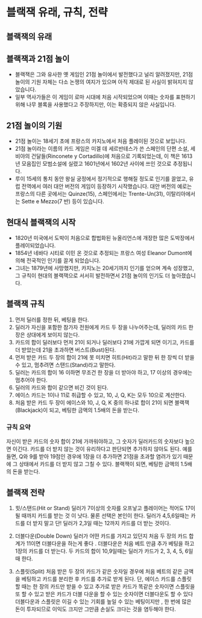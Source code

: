 # 블랙잭 유래, 규칙, 전략

## 블랙잭의 유래


## 블랙잭과 21점 놀이

- 블랙잭은 그와 유사한 옛 게임인 21점 놀이에서 발전했다고 널리 알려졌지만, 21점 놀이의 기원 자체는 다소 논쟁의 여지가 있으며 아직 제대로 된 사실이 밝혀지지 않았습니다. 
- 일부 역사가들은 이 게임이 로마 시대에 처음 시작되었으며 이때는 숫자를 표현하기 위해 나무 블록을 사용했다고 주장하지만, 이는 확증되지 않은 사실입니다.



## 21점 놀이의 기원

- 21점 놀이는 18세기 초에 프랑스의 카지노에서 처음 플레이된 것으로 보입니다.
- 21점 놀이라는 이름의 카드 게임은 미겔 데 세르반테스가 쓴 스페인의 단편 소설, 세비야의 건달들(Rinconete y Cortadillo)에 처음으로 기록되었는데, 이 책은 1613년 모음집인 모범소설에 실렸고 1601년에서 1602년 사이에 쓰인 것으로 추정됩니다.
- 루이 15세의 통치 동안 왕실 궁정에서 정기적으로 행해질 정도로 인기를 끌었고, 유럽 전역에서 여러 대안 버전의 게임이 등장하기 시작했습니다. 대안 버전의 예로는 프랑스의 다른 곳에서는 Quinze(15), 스페인에서는 Trente-Un(31), 이탈리아에서는 Sette e Mezzo(7 반) 등이 있습니다.



## 현대식 블랙잭의 시작

- 1820년 미국에서 도박이 처음으로 합법화된 뉴올리언스에 개장한 많은 도박장에서 플레이되었습니다.
- 1854년 네바다 시티로 이민 온 것으로 추정되는 프랑스 여성 Eleanor Dumont에 의해 전국적인 인기를 끌게 되었습니다.
- 그녀는 1879년에 사망했지만, 카지노는 20세기까지 인기를 얻으며 계속 성장했고, 그 규칙이 현대의 블랙잭으로 서서히 발전하면서 21점 놀이의 인기도 더 높아졌습니다.

## 블랙잭 규칙
1. 먼저 딜러를 정한 뒤, 베팅을 한다.
2. 딜러가 자신을 포함한 참가자 전원에게 카드 두 장을 나누어주는데, 딜러의 카드 한 장은 상대에게 보이지 않는다.
3. 카드의 합이 딜러보다 먼저 21이 되거나 딜러보다 21에 가깝게 되면 이기고, 카드를 더 받았는데 21을 초과하면 버스트(Bust)된다.
4. 먼저 받은 카드 두 장의 합이 21에 못 미치면 히트(Hit)라고 말한 뒤 한 장씩 더 받을 수 있고, 멈추려면 스탠드(Stand)라고 말한다.
5. 딜러는 카드의 합이 16 이하면 무조건 한 장을 더 받아야 하고, 17 이상의 경우에는 멈추어야 한다.
6. 딜러의 카드와 합이 같으면 비긴 것이 된다.
7. 에이스 카드는 1이나 11로 취급할 수 있고, 10, J, Q, K는 모두 10으로 계산한다.
8. 처음 받은 카드 두 장이 에이스와 10, J, Q, K 중의 하나로 합이 21이 되면 블랙잭(Blackjack)이 되고, 베팅한 금액의 1.5배의 돈을 받는다.

### 규칙 요약
자신이 받은 카드의 숫자 합이 21에 가까워야하고, 그 숫자가 딜러카드의 숫자보다 높으면 이긴다. 카드를 더 받지 않는 것이 유리하다고 판단되면 추가하지 않아도 된다. 예를 들면, Q와 9를 받아 19점인 경우에 1장을 더 추가하면 21점을 초과할 염려가 있기 때문에 그 상태에서 카드를 더 받지 않고 그칠 수 있다. 블랙잭이 되면, 베팅한 금액의 1.5배의 돈을 받는다.

## 블랙잭 전략
1. 힛/스탠드(Hit or Stand)
  딜러가 7이상의 숫자를 오프낳고 플레이어는 적어도 17이 될 때까지 카드를 받는 것  이 낫다. 물론 선택은 본인이 한다.
  딜러가 4,5,6일때는 카드를 더 받지 말고 단! 딜러가 2,3일 때는 12까지 카드를 더 받는 것이다.

2. 더블다운(Double Down)
딜러가 어떤 카드를 가지고 있던지 처음 두 장의 카드 합계가 11이면 더블다운을 하는게 좋다 . 더블다운은 처음 베트 만큼 추가 베팅을 하고 1장의 카드를 더 받는다. 두 카드의 합이 10,9일때는 딜러가 카드가 2, 3, 4, 5, 6일때 한다.

3. 스플릿(Split)
처음 받은 두 장의 카드가 같은 숫자일 경우에 처음 베트의 같은 금액을 베팅하고 카드를 분리한 후 카드를 추가로 받게 된다. 단, 에이스 카드를 스플릿 할 때는 한 장의 카드만 받을 수 있고 추가로 받은 카드가 똑같은 숫자이면 스플릿을 또 할 수 있고 받은 카드가 더블 다운을 할 수 있는 숫자이면 더블다운도 할 수 있다
더블다운과 스플릿은 이길 수 있는 기회를 높일 수 있는 베팅이지만 , 한 번에 많은 돈이 투자되므로 이익도 크지만 그만큼 손실도 크다는 것을 염두해야 한다.
